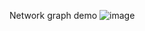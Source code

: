 Network graph demo
![image](https://user-images.githubusercontent.com/70539591/131544047-251d28bb-2a63-4e77-a99b-b6003c6d179a.png)
